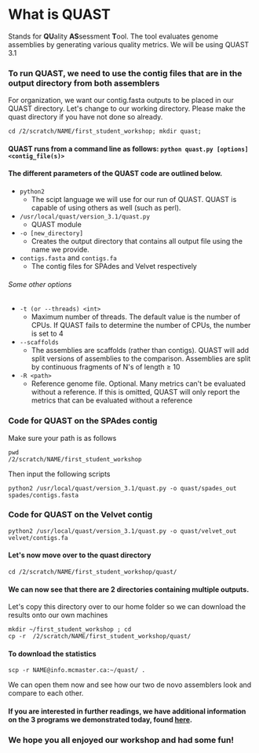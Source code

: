 # What is QUAST
Stands for **QU**ality **AS**sessment **T**ool. The tool evaluates genome assemblies by generating various quality metrics.
We will be using QUAST 3.1

### To run QUAST, we need to use the contig files that are in the output directory from both assemblers
For organization, we want our contig.fasta outputs to be placed in our QUAST directory. Let's change to our working directory. Please make the quast directory if you have not done so already.

```
cd /2/scratch/NAME/first_student_workshop; mkdir quast;
```
#### QUAST runs from a command line as follows: ```python quast.py [options] <contig_file(s)>```

#### The different parameters of the QUAST code are outlined below.
- ```python2``` 
    - The scipt language we will use for our run of QUAST. QUAST is capable of using others as well (such as perl).
- ```/usr/local/quast/version_3.1/quast.py```
    -   QUAST module
- ```-o [new_directory] ```
    - Creates the output directory that contains all output file using the name we provide. 
- ```contigs.fasta``` and ```contigs.fa``` 
    - The contig files for SPAdes and Velvet respectively
###### Some other options
 - ```-t (or --threads) <int>```
     - Maximum number of threads. The default value is the number of CPUs. If QUAST fails to determine the number of CPUs, the number is set to 4
 - ```--scaffolds```
     - The assemblies are scaffolds (rather than contigs). QUAST will add split versions of assemblies to the comparison. Assemblies are split by continuous fragments of N's of length ≥ 10
 - ```-R <path>```
     - Reference genome file. Optional. Many metrics can't be evaluated without a reference. If this is omitted, QUAST will only report the metrics that can be evaluated without a reference

### Code for QUAST on the SPAdes contig
Make sure your path is as follows
```
pwd
/2/scratch/NAME/first_student_workshop
```
Then input the following scripts
```
python2 /usr/local/quast/version_3.1/quast.py -o quast/spades_out spades/contigs.fasta
```
### Code for QUAST on the Velvet contig
```
python2 /usr/local/quast/version_3.1/quast.py -o quast/velvet_out velvet/contigs.fa
```
#### Let's now move over to the quast directory
```
cd /2/scratch/NAME/first_student_workshop/quast/
```
#### We can now see that there are 2 directories containing multiple outputs.
Let's copy this directory over to our home folder so we can download the results onto our own machines
```
mkdir ~/first_student_workshop ; cd
cp -r  /2/scratch/NAME/first_student_workshop/quast/
```
#### To download the statistics
```
scp -r NAME@info.mcmaster.ca:~/quast/ .
```
We can open them now and see how our two de novo assemblers look and compare to each other.

#### If you are interested in further readings, we have additional information on the 3 programs we demonstrated today, found [here](https://github.com/GregK10/722Workshop_Velvet.SPAdes_YY.MY.GK/blob/main/5_Additional_readings.md).
### We hope you all enjoyed our workshop and had some fun!

